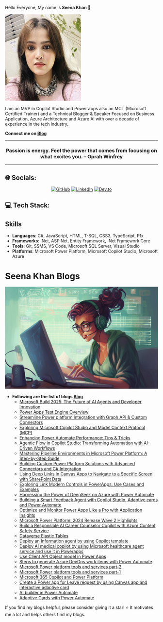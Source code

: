 Hello Everyone, My name is **Seena Khan** 👋

![](/Seena13.jpg)

I am an MVP in Copilot Studio and Power apps also an MCT (Microsoft Certified Trainer) and a Technical Blogger & Speaker Focused on Business Application, Azure Architecture and Azure AI with over a decade of experience in the tech industry.

**Connect me on [Blog](https://dev.to/seenakhan)**

---

<h3 quote align='center'>Passion is energy. Feel the power that comes from focusing on what excites you.
– Oprah Winfrey</h3 quote>

---

## 🌐 Socials:

<p align="center">
  <a href="https://github.com/seenakhan">
  <img src="https://img.shields.io/badge/GitHub-100000?style=for-the-badge&logo=github&logoColor=white" alt="GitHub"></a>
  <a href="https://www.linkedin.com/in/seena-khan-ab1b29123/">
  <img src="https://img.shields.io/badge/linkedin-%230077B5.svg?style=for-the-badge&logo=linkedin&logoColor=white" alt="LinkedIn"></a>
  <a href="https://dev.to/seenakhan">
  <img src="https://img.shields.io/badge/Dev.to-000000?style=for-the-badge&logo=Dev.to&logoColor=#d16c06" alt="Dev.to"></a>
  </p>
  
  
## 💻 Tech Stack:

## Skills
- **Languages**: C#, JavaScript, HTML, T-SQL, CSS3, TypeScript, Pfx
- **Frameworks**: .Net, ASP.Net, Entity Framework, .Net Framework Core
- **Tools**: Git, SSMS, VS Code, Microsoft SQL Server, Visual Studio
- **Platforms**: Microsoft Power Platform, Microsoft Copilot Studio, Microsoft Azure 

# Seena Khan Blogs

![](AI.png)

- **Following are the list of blogs [Blog](https://dev.to/seenakhan)**
    - [Microsoft Build 2025: The Future of AI Agents and Developer Innovation](https://dev.to/seenakhan/microsoft-build-2025-the-future-of-ai-agents-and-developer-innovation-2gmg)
    - [Power Apps Test Engine Overview](https://dev.to/seenakhan/power-apps-test-engine-overview-2llb)
    - [Streamline Power platform Integration with Graph API & Custom Connectors](https://dev.to/seenakhan/using-microsoft-graph-api-for-custom-connectors-a-comprehensive-guide-1g02)
    - [Exploring Microsoft Copilot Studio and Model Context Protocol (MCP)](https://dev.to/seenakhan/exploring-microsoft-copilot-studio-and-model-context-protocol-mcp-642)
    - [Enhancing Power Automate Performance: Tips & Tricks](https://dev.to/seenakhan/enhancing-power-automate-performance-tips-tricks-32fd)
    - [Agentic Flow in Copilot Studio: Transforming Automation with AI-Driven Workflows](https://dev.to/seenakhan/agentic-flow-in-copilot-studio-transforming-automation-with-ai-driven-workflows-a1e)
    - [Mastering Pipeline Environments in Microsoft Power Platform: A Step-by-Step Guide](https://dev.to/seenakhan/mastering-pipeline-environments-in-microsoft-power-platform-a-step-by-step-guide-4o36)
    - [Building Custom Power Platform Solutions with Advanced Connectors and C# Integration](https://dev.to/seenakhan/building-custom-power-platform-solutions-with-advanced-connectors-and-c-integration-3ddj)
    - [Using Deep Links in Canvas Apps to Navigate to a Specific Screen with SharePoint Data](https://dev.to/seenakhan/using-deep-links-in-canvas-apps-to-navigate-to-a-specific-screen-with-sharepoint-data-3o35)
    - [Exploring Link Modern Controls in PowerApps: Use Cases and Examples](https://dev.to/seenakhan/exploring-link-modern-controls-in-powerapps-use-cases-and-examples-4j4l)
    - [Harnessing the Power of DeepSeek on Azure with Power Automate](https://dev.to/seenakhan/harnessing-the-power-of-deepseek-on-azure-with-power-automate-jdl)
    - [Building a Smart Feedback Agent with Copilot Studio, Adaptive cards and Power Automate](https://dev.to/seenakhan/building-a-smart-feedback-agent-with-copilot-studio-adaptive-cards-and-power-automate-34id)
    - [Optimize and Monitor Power Apps Like a Pro with Application Insights](https://dev.to/seenakhan/optimize-and-monitor-power-apps-like-a-pro-with-application-insights-20k3)
    - [Microsoft Power Platform: 2024 Release Wave 2 Highlights](https://dev.to/seenakhan/microsoft-power-platform-2024-release-wave-2-plan-29c8)
    - [Build a Responsible AI Career Counselor Copilot with Azure Content Safety Service](https://dev.to/seenakhan/build-a-responsible-ai-career-counselor-copilot-with-azure-content-safety-service-2ik2)
    - [Dataverse Elastic Tables](https://dev.to/seenakhan/dataverse-elastic-tables-570o)
    - [Deploy an Information agent by using Copilot template](https://dev.to/seenakhan/deploy-an-information-agent-by-using-copilot-template-4edh)
    - [Deploy AI medical copilot by using Microsoft healthcare agent service and use it in Powerapps](https://dev.to/seenakhan/deploy-ai-medical-copilot-and-access-it-to-powerapps-50mk)
    - [Use Client API Object model in Power Apps](https://dev.to/seenakhan/use-client-api-object-model-in-power-apps-2odh)
    - [Steps to generate Azure DevOps work items with Power Automate](https://dev.to/seenakhan/steps-to-generate-azure-devops-work-items-with-power-automate-34af)
    - [Microsoft Power platform tools and services part-2](https://dev.to/seenakhan/microsoft-power-platform-tools-and-services-part-2-1hp0)
    - [Microsoft Power platform tools and services part-1](https://dev.to/seenakhan/microsoft-power-platform-tools-and-services-589j)
    - [Microsoft 365 Copilot and Power Platform](https://dev.to/seenakhan/microsoft-365-copilot-and-power-platform-1all)
    - [Create a Power app for Leave request by using Canvas app and interactive adaptive card](https://dev.to/seenakhan/create-a-power-app-for-leave-request-by-using-canvas-app-and-interactive-adaptive-card-3ik5)
    - [AI builder in Power Automate](https://dev.to/seenakhan/ai-builder-in-power-automate-5f13)
    - [Adaptive Cards with Power Automate](https://dev.to/seenakhan/adaptive-cards-with-power-automate-5bcm)
  
If you find my blogs helpful, please consider giving it a star! :star: It motivates me a lot and helps others find my blogs.




